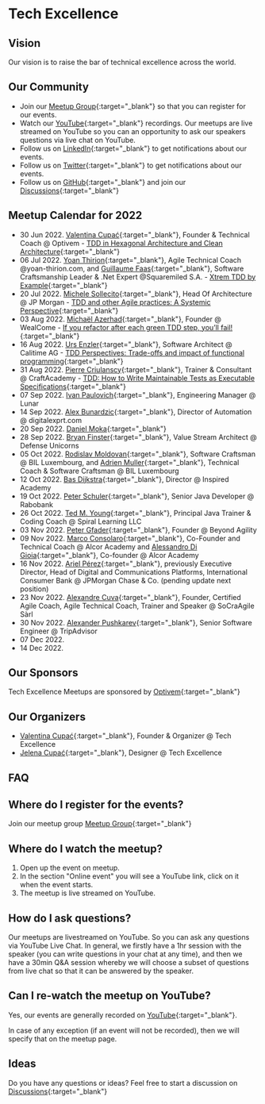 # Tech Excellence

## Vision

Our vision is to raise the bar of technical excellence across the world.

## Our Community

- Join our [Meetup Group](https://www.meetup.com/techexcellence){:target="_blank"} so that you can register for our events.
- Watch our [YouTube](https://www.youtube.com/c/TechExcellence){:target="_blank"} recordings. Our meetups are live streamed on YouTube so you can an opportunity to ask our speakers questions via live chat on YouTube.
- Follow us on [LinkedIn](https://www.linkedin.com/company/techexcellenceio){:target="_blank"} to get notifications about our events.
- Follow us on [Twitter](https://twitter.com/techexcellence_){:target="_blank"} to get notifications about our events.
- Follow us on [GitHub](https://github.com/techexcellenceio){:target="_blank"} and join our [Discussions](https://github.com/techexcellenceio/techexcellence/discussions){:target="_blank"}

## Meetup Calendar for 2022

- 30 Jun 2022. [Valentina Cupać](https://www.linkedin.com/in/valentinacupac/){:target="_blank"}, Founder & Technical Coach @ Optivem - [TDD in Hexagonal Architecture and Clean Architecture](https://www.youtube.com/watch?v=WAoqGzVDHc0){:target="_blank"}
- 06 Jul 2022. [Yoan Thirion](https://www.linkedin.com/in/yoanthirion/){:target="_blank"}, Agile Technical Coach @yoan-thirion.com, and [Guillaume Faas](https://www.linkedin.com/in/guillaumefaas/){:target="_blank"}, Software Craftsmanship Leader & .Net Expert @Squaremiled S.A. - [Xtrem TDD by Example](https://www.youtube.com/watch?v=yxO7YHkB83I){:target="_blank"}
- 20 Jul 2022. [Michele Sollecito](https://www.linkedin.com/in/michelesollecito/){:target="_blank"}, Head Of Architecture @ JP Morgan - [TDD and other Agile practices: A Systemic Perspective](https://www.youtube.com/watch?v=a3jUXRJRddQ){:target="_blank"}
- 03 Aug 2022. [Michaël Azerhad](https://www.linkedin.com/in/micha%C3%ABl-azerhad-9058a044/){:target="_blank"}, Founder @ WealCome - [If you refactor after each green TDD step, you’ll fail!](https://www.youtube.com/watch?v=Vi_FtRXopdQ){:target="_blank"}
- 16 Aug 2022. [Urs Enzler](https://www.linkedin.com/in/ursenzler/){:target="_blank"}, Software Architect @ Calitime AG - [TDD Perspectives: Trade-offs and impact of functional programming](https://www.youtube.com/watch?v=JcKLqX8wuR4){:target="_blank"}
- 31 Aug 2022. [Pierre Criulanscy](https://www.linkedin.com/in/pierre-criulanscy/){:target="_blank"}, Trainer & Consultant @ CraftAcademy - [TDD: How to Write Maintainable Tests as Executable Specifications](https://www.youtube.com/watch?v=z58ckvPYVAI){:target="_blank"}
- 07 Sep 2022. [Ivan Paulovich](https://www.linkedin.com/in/ivanpaulovich/){:target="_blank"}, Engineering Manager @ Lunar
- 14 Sep 2022. [Alex Bunardzic](https://www.linkedin.com/in/alexbunardzic/){:target="_blank"}, Director of Automation @ digitalexprt.com
- 20 Sep 2022. [Daniel Moka](https://www.linkedin.com/in/danielmoka/){:target="_blank"}
- 28 Sep 2022. [Bryan Finster](https://www.linkedin.com/in/bryan-finster/){:target="_blank"}, Value Stream Architect @ Defense Unicorns
- 05 Oct 2022. [Rodislav Moldovan](https://www.linkedin.com/in/rodislav){:target="_blank"}, Software Craftsman @ BIL Luxembourg, and [Adrien Muller](https://www.linkedin.com/in/adrien-muller-566373a/){:target="_blank"}, Technical Coach & Software Craftsman @ BIL Luxembourg
- 12 Oct 2022. [Bas Dijkstra](https://www.linkedin.com/in/basdijkstra/){:target="_blank"}, Director @ Inspired Academy
- 19 Oct 2022. [Peter Schuler](https://www.linkedin.com/in/peterschuler/){:target="_blank"}, Senior Java Developer @ Rabobank
- 26 Oct 2022. [Ted M. Young](https://www.linkedin.com/in/tedmyoung/){:target="_blank"}, Principal Java Trainer & Coding Coach @ Spiral Learning LLC
- 03 Nov 2022. [Peter Gfader](https://www.linkedin.com/in/petergfader/){:target="_blank"}, Founder @ Beyond Agility
- 09 Nov 2022. [Marco Consolaro](https://www.linkedin.com/in/consolaro/){:target="_blank"}, 
Co-Founder and Technical Coach @ Alcor Academy and [Alessandro Di Gioia](https://www.linkedin.com/in/alessandro-di-gioia/){:target="_blank"}, Co-founder @ Alcor Academy
- 16 Nov 2022. [Ariel Pérez](https://www.linkedin.com/in/arielxperez/){:target="_blank"}, previously Executive Director, Head of Digital and Communications Platforms, International Consumer Bank @ JPMorgan Chase & Co. (pending update next position) 
- 23 Nov 2022. [Alexandre Cuva](https://www.linkedin.com/in/cuvaalex/){:target="_blank"}, Founder, Certified Agile Coach, Agile Technical Coach, Trainer and Speaker @ SoCraAgile Sàrl
- 30 Nov 2022. [Alexander Pushkarev](https://www.linkedin.com/in/alexpushkarev/){:target="_blank"}, Senior Software Engineer @ TripAdvisor
- 07 Dec 2022.
- 14 Dec 2022.

## Our Sponsors

Tech Excellence Meetups are sponsored by [Optivem](http://optivem.com/){:target="_blank"}

## Our Organizers

- [Valentina Cupać](https://www.linkedin.com/in/valentinacupac/){:target="_blank"}, Founder & Organizer @ Tech Excellence
- [Jelena Cupać](https://www.linkedin.com/in/jelenacupac/){:target="_blank"}, Designer @ Tech Excellence

## FAQ

## Where do I register for the events?

Join our meetup group [Meetup Group](https://www.meetup.com/techexcellence){:target="_blank"}

## Where do I watch the meetup?

1. Open up the event on meetup.
2. In the section "Online event" you will see a YouTube link, click on it when the event starts.
3. The meetup is live streamed on YouTube.

## How do I ask questions?

Our meetups are livestreamed on YouTube. So you can ask any questions via YouTube Live Chat. In general, we firstly have a 1hr session with the speaker (you can write questions in your chat at any time), and then we have a 30min Q&A session whereby we will choose a subset of questions from live chat so that it can be answered by the speaker.

## Can I re-watch the meetup on YouTube?

Yes, our events are generally recorded on [YouTube](https://www.youtube.com/c/TechExcellence){:target="_blank"}. 

In case of any exception (if an event will not be recorded), then we will specify that on the meetup page.


## Ideas

Do you have any questions or ideas? Feel free to start a discussion on [Discussions](https://github.com/techexcellenceio/techexcellence/discussions){:target="_blank"}


<!--

## Values

- Technical Excellence
- Knowledge Sharing
- Continuous Improvement



## Community

This is a place for software engineers who care about software quality. You are motivated by clean code - it's not enough to make something work, you want to implement it well. You set high expectations for yourself and your team. 

> "There is no trade-off of quality vs. speed in software... Low quality means low speed... The only way to go fast is to go well." - Uncle Bob

You understand that the underlying problem faced by the software industry is the misunderstanding between speed and quality. For you, it's crystal-clear that you can't be fast without quality. Quality and speed go hand-in-hand. You push for quality even when you're in the minority. You find yourself in environments where no one seems to understand this. Companies are facing the same vicious cycle. Low quality, not enough time, requiring superstars to put out fires.

You want to make an impact in spreading technical excellence. You see technical excellence as a core foundation of your work, not a nice-to-have. You want to exchange knowledge with people who care about quality, people who enjoy learning, reading books, researching, continious improvement.

There aren't many people like you. People like you are dispersed across the world, trying their best to make a change, but the impact is localized to their immediate teams, or to their companies, or perhaps through meetups.

This is a global community aiming to bring together professional software engineers who have invested in their own personal growth, who are aiming to achieve mastery, poeple who never stop learning, people who enjoy mentoring and coaching, spreading knowledge. People for whom software engineering is more than just a 9-5 job.

## Collective Knowledge

The "inputs" are our discussions, knowledgesharing, collective knowledge: [Discussions](https://github.com/valentinacupac/community/discussions).

The "outputs" are a synthesis of knowledge, both conceptual (theory and abstractions) and practical (implementation through code samples). Current code samples are [Banking Kata in Java](https://github.com/valentinacupac/banking-kata-java) and [Banking Kata in .NET](https://github.com/valentinacupac/banking-kata-dotnet). Feel free to update this seciton with links to other GitHub samples.

This community is the first step towards bringing technical excellence back as the foundation.

## Contribute

To contribute to questions, ideas, knowledge exchange: start a discussion or join an existing discussion [Discussions](https://github.com/valentinacupac/community/discussions).

To contribute to the text of this website, you can [fork](https://github.com/valentinacupac/community/fork) this repository and make a pull request.

-->



